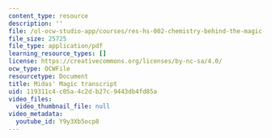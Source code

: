```yaml
---
content_type: resource
description: ''
file: /ol-ocw-studio-app/courses/res-hs-002-chemistry-behind-the-magic-chemical-demonstrations-for-the-classroom/Y9y3Xb5ocp8_transcript.pdf
file_size: 25725
file_type: application/pdf
learning_resource_types: []
license: https://creativecommons.org/licenses/by-nc-sa/4.0/
ocw_type: OCWFile
resourcetype: Document
title: Midas' Magic transcript
uid: 119311c4-c05a-4c2d-b27c-9443db4fd85a
video_files:
  video_thumbnail_file: null
video_metadata:
  youtube_id: Y9y3Xb5ocp8
---
```

